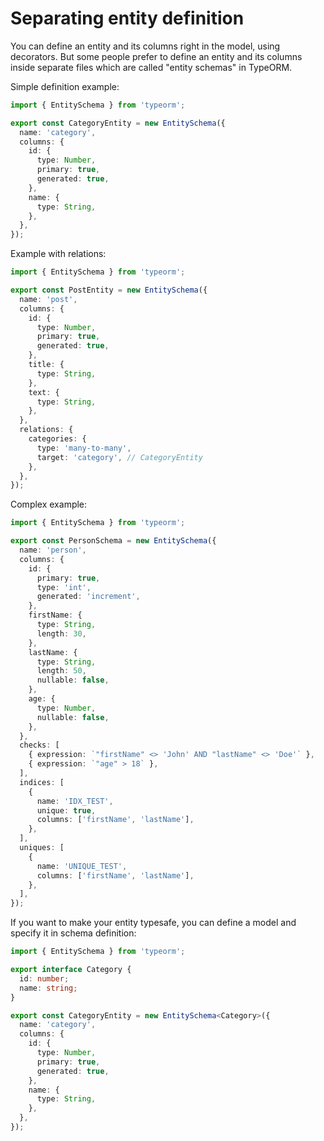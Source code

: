 # Separating entity definition

You can define an entity and its columns right in the model, using decorators.
But some people prefer to define an entity and its columns inside separate files
which are called "entity schemas" in TypeORM.

Simple definition example:

```ts
import { EntitySchema } from 'typeorm';

export const CategoryEntity = new EntitySchema({
  name: 'category',
  columns: {
    id: {
      type: Number,
      primary: true,
      generated: true,
    },
    name: {
      type: String,
    },
  },
});
```

Example with relations:

```ts
import { EntitySchema } from 'typeorm';

export const PostEntity = new EntitySchema({
  name: 'post',
  columns: {
    id: {
      type: Number,
      primary: true,
      generated: true,
    },
    title: {
      type: String,
    },
    text: {
      type: String,
    },
  },
  relations: {
    categories: {
      type: 'many-to-many',
      target: 'category', // CategoryEntity
    },
  },
});
```

Complex example:

```ts
import { EntitySchema } from 'typeorm';

export const PersonSchema = new EntitySchema({
  name: 'person',
  columns: {
    id: {
      primary: true,
      type: 'int',
      generated: 'increment',
    },
    firstName: {
      type: String,
      length: 30,
    },
    lastName: {
      type: String,
      length: 50,
      nullable: false,
    },
    age: {
      type: Number,
      nullable: false,
    },
  },
  checks: [
    { expression: `"firstName" <> 'John' AND "lastName" <> 'Doe'` },
    { expression: `"age" > 18` },
  ],
  indices: [
    {
      name: 'IDX_TEST',
      unique: true,
      columns: ['firstName', 'lastName'],
    },
  ],
  uniques: [
    {
      name: 'UNIQUE_TEST',
      columns: ['firstName', 'lastName'],
    },
  ],
});
```

If you want to make your entity typesafe, you can define a model and specify it in schema definition:

```ts
import { EntitySchema } from 'typeorm';

export interface Category {
  id: number;
  name: string;
}

export const CategoryEntity = new EntitySchema<Category>({
  name: 'category',
  columns: {
    id: {
      type: Number,
      primary: true,
      generated: true,
    },
    name: {
      type: String,
    },
  },
});
```
